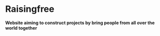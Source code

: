 # Raisingfree

<b>Website aiming to construct projects by bring people from all over the world together</b>
